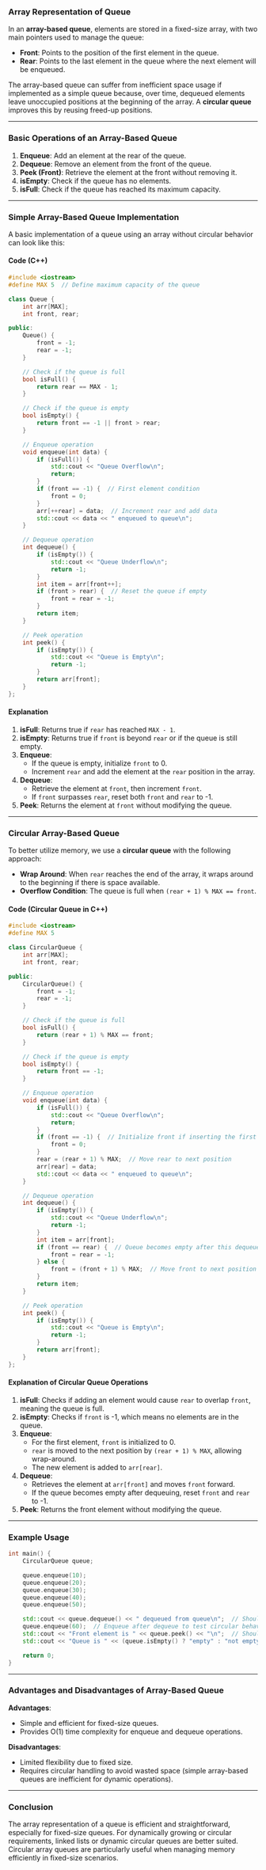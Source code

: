 ### **Array Representation of Queue**

In an **array-based queue**, elements are stored in a fixed-size array, with two main pointers used to manage the queue:
- **Front**: Points to the position of the first element in the queue.
- **Rear**: Points to the last element in the queue where the next element will be enqueued.

The array-based queue can suffer from inefficient space usage if implemented as a simple queue because, over time, dequeued elements leave unoccupied positions at the beginning of the array. A **circular queue** improves this by reusing freed-up positions.

---

### **Basic Operations of an Array-Based Queue**

1. **Enqueue**: Add an element at the rear of the queue.
2. **Dequeue**: Remove an element from the front of the queue.
3. **Peek (Front)**: Retrieve the element at the front without removing it.
4. **isEmpty**: Check if the queue has no elements.
5. **isFull**: Check if the queue has reached its maximum capacity.

---

### **Simple Array-Based Queue Implementation**

A basic implementation of a queue using an array without circular behavior can look like this:

#### **Code (C++)**

```cpp
#include <iostream>
#define MAX 5  // Define maximum capacity of the queue

class Queue {
    int arr[MAX];
    int front, rear;

public:
    Queue() {
        front = -1;
        rear = -1;
    }

    // Check if the queue is full
    bool isFull() {
        return rear == MAX - 1;
    }

    // Check if the queue is empty
    bool isEmpty() {
        return front == -1 || front > rear;
    }

    // Enqueue operation
    void enqueue(int data) {
        if (isFull()) {
            std::cout << "Queue Overflow\n";
            return;
        }
        if (front == -1) {  // First element condition
            front = 0;
        }
        arr[++rear] = data;  // Increment rear and add data
        std::cout << data << " enqueued to queue\n";
    }

    // Dequeue operation
    int dequeue() {
        if (isEmpty()) {
            std::cout << "Queue Underflow\n";
            return -1;
        }
        int item = arr[front++];
        if (front > rear) {  // Reset the queue if empty
            front = rear = -1;
        }
        return item;
    }

    // Peek operation
    int peek() {
        if (isEmpty()) {
            std::cout << "Queue is Empty\n";
            return -1;
        }
        return arr[front];
    }
};
```

#### **Explanation**

1. **isFull**: Returns true if `rear` has reached `MAX - 1`.
2. **isEmpty**: Returns true if `front` is beyond `rear` or if the queue is still empty.
3. **Enqueue**:
   - If the queue is empty, initialize `front` to 0.
   - Increment `rear` and add the element at the `rear` position in the array.
4. **Dequeue**:
   - Retrieve the element at `front`, then increment `front`.
   - If `front` surpasses `rear`, reset both `front` and `rear` to -1.
5. **Peek**: Returns the element at `front` without modifying the queue.

---

### **Circular Array-Based Queue**

To better utilize memory, we use a **circular queue** with the following approach:
- **Wrap Around**: When `rear` reaches the end of the array, it wraps around to the beginning if there is space available.
- **Overflow Condition**: The queue is full when `(rear + 1) % MAX == front`.

#### **Code (Circular Queue in C++)**

```cpp
#include <iostream>
#define MAX 5

class CircularQueue {
    int arr[MAX];
    int front, rear;

public:
    CircularQueue() {
        front = -1;
        rear = -1;
    }

    // Check if the queue is full
    bool isFull() {
        return (rear + 1) % MAX == front;
    }

    // Check if the queue is empty
    bool isEmpty() {
        return front == -1;
    }

    // Enqueue operation
    void enqueue(int data) {
        if (isFull()) {
            std::cout << "Queue Overflow\n";
            return;
        }
        if (front == -1) {  // Initialize front if inserting the first element
            front = 0;
        }
        rear = (rear + 1) % MAX;  // Move rear to next position
        arr[rear] = data;
        std::cout << data << " enqueued to queue\n";
    }

    // Dequeue operation
    int dequeue() {
        if (isEmpty()) {
            std::cout << "Queue Underflow\n";
            return -1;
        }
        int item = arr[front];
        if (front == rear) {  // Queue becomes empty after this dequeue
            front = rear = -1;
        } else {
            front = (front + 1) % MAX;  // Move front to next position
        }
        return item;
    }

    // Peek operation
    int peek() {
        if (isEmpty()) {
            std::cout << "Queue is Empty\n";
            return -1;
        }
        return arr[front];
    }
};
```

#### **Explanation of Circular Queue Operations**

1. **isFull**: Checks if adding an element would cause `rear` to overlap `front`, meaning the queue is full.
2. **isEmpty**: Checks if `front` is -1, which means no elements are in the queue.
3. **Enqueue**:
   - For the first element, `front` is initialized to 0.
   - `rear` is moved to the next position by `(rear + 1) % MAX`, allowing wrap-around.
   - The new element is added to `arr[rear]`.
4. **Dequeue**:
   - Retrieves the element at `arr[front]` and moves `front` forward.
   - If the queue becomes empty after dequeuing, reset `front` and `rear` to -1.
5. **Peek**: Returns the front element without modifying the queue.

---

### **Example Usage**

```cpp
int main() {
    CircularQueue queue;

    queue.enqueue(10);
    queue.enqueue(20);
    queue.enqueue(30);
    queue.enqueue(40);
    queue.enqueue(50);

    std::cout << queue.dequeue() << " dequeued from queue\n";  // Should print "10 dequeued from queue"
    queue.enqueue(60);  // Enqueue after dequeue to test circular behavior
    std::cout << "Front element is " << queue.peek() << "\n";  // Should print "20"
    std::cout << "Queue is " << (queue.isEmpty() ? "empty" : "not empty") << "\n";  // Should print "Queue is not empty"

    return 0;
}
```

---

### **Advantages and Disadvantages of Array-Based Queue**

**Advantages**:
- Simple and efficient for fixed-size queues.
- Provides O(1) time complexity for enqueue and dequeue operations.

**Disadvantages**:
- Limited flexibility due to fixed size.
- Requires circular handling to avoid wasted space (simple array-based queues are inefficient for dynamic operations).

---

### **Conclusion**

The array representation of a queue is efficient and straightforward, especially for fixed-size queues. For dynamically growing or circular requirements, linked lists or dynamic circular queues are better suited. Circular array queues are particularly useful when managing memory efficiently in fixed-size scenarios.
